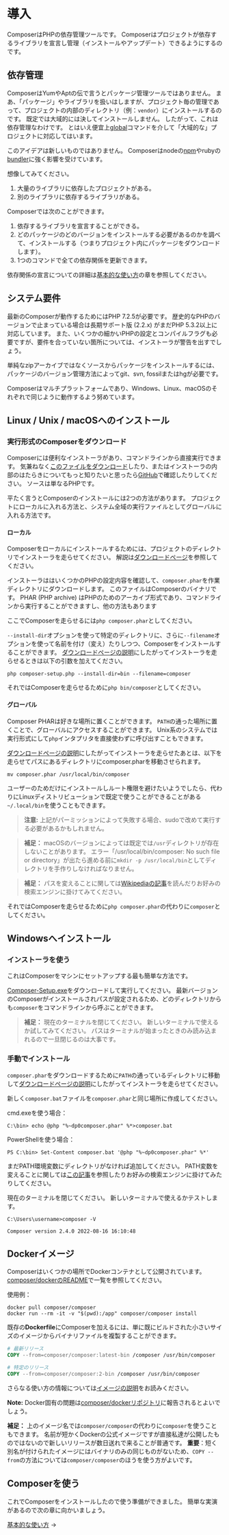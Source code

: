 # 導入

ComposerはPHPの依存管理ツールです。
Composerはプロジェクトが依存するライブラリを宣言し管理（インストールやアップデート）できるようにするのです。

## 依存管理

ComposerはYumやAptの伝で言うとパッケージ管理ツールではありません。
まあ、「パッケージ」やライブラリを扱いはしますが、プロジェクト毎の管理であって、プロジェクトの内部のディレクトリ（例：`vendor`）にインストールするのです。
既定では大域的には決してインストールしません。
したがって、これは依存管理なわけです。
とはいえ便宜上[global](03-cli.md#global)コマンドを介して「大域的な」プロジェクトに対応してはいます。

このアイデアは新しいものではありません。
Composerはnodeの[npm](https://www.npmjs.org/)やrubyの[bundler](https://bundler.io/)に強く影響を受けています。

想像してみてください。

1. 大量のライブラリに依存したプロジェクトがある。
2. 別のライブラリに依存するライブラリがある。

Composerでは次のことができます。

1. 依存するライブラリを宣言することができる。
2. どのパッケージのどのバージョンをインストールする必要があるのかを調べて、インストールする（つまりプロジェクト内にパッケージをダウンロードします）。
3. 1つのコマンドで全ての依存関係を更新できます。

依存関係の宣言についての詳細は[基本的な使い方](01-basic-usage.md)の章を参照してください。

## システム要件

最新のComposerが動作するためにはPHP 7.2.5が必要です。
歴史的なPHPのバージョンで止まっている場合は長期サポート版 (2.2.x) がまだPHP 5.3.2以上に対応しています。
また、いくつかの細かいPHPの設定とコンパイルフラグも必要ですが、要件を合っていない箇所については、インストーラが警告を出すでしょう。

単純なzipアーカイブではなくソースからパッケージをインストールするには、パッケージのバージョン管理方法によってgit、svn,
fossilまたはhgが必要です。

Composerはマルチプラットフォームであり、Windows、Linux、macOSのそれぞれで同じように動作するよう努めています。

## Linux / Unix / macOSへのインストール

### 実行形式のComposerをダウンロード

Composerには便利なインストーラがあり、コマンドラインから直接実行できます。
気兼ねなく[このファイルをダウンロード](https://getcomposer.org/installer)したり、またはインストーラの内部のはたらきについてもっと知りたいと思ったら[GitHub](https://github.com/composer/getcomposer.org/blob/main/web/installer)で確認したりしてください。
ソースは単なるPHPです。

平たく言うとComposerのインストールには2つの方法があります。
プロジェクトにローカルに入れる方法と、システム全域の実行ファイルとしてグローバルに入れる方法です。

#### ローカル

Composerをローカルにインストールするためには、プロジェクトのディレクトリでインストーラを走らせてください。
解説は[ダウンロードページ](https://getcomposer.org/download/)を参照してください。

インストーラははいくつかのPHPの設定内容を確認して、`composer.phar`を作業ディレクトリにダウンロードします。
このファイルはComposerのバイナリです。
PHAR (PHP archive) はPHPのためのアーカイブ形式であり、コマンドラインから実行することができますし、他の方法もあります

ここでComposerを走らせるには`php composer.phar`としてください。

`--install-dir`オプションを使って特定のディレクトリに、さらに`--filename`オプションを使って名前を付け（変え）たりしつつ、Composerをインストールすることができます。
[ダウンロードページの説明](https://getcomposer.org/download/)にしたがってインストーラを走らせるときは以下の引数を加えてください。

```shell
php composer-setup.php --install-dir=bin --filename=composer
```

それではComposerを走らせるために`php bin/composer`としてください。

#### グローバル

Composer PHARは好きな場所に置くことができます。
`PATH`の通った場所に置くことで、グローバルにアクセスすることができます。
Unix系のシステムでは実行形式にして`php`インタプリタを直接使わずに呼び出すこともできます。

[ダウンロードページの説明](https://getcomposer.org/download/)にしたがってインストーラを走らせたあとは、以下を走らせてパスにあるディレクトリにcomposer.pharを移動させられます。

```shell
mv composer.phar /usr/local/bin/composer
```

ユーザーのためだけにインストールしルート権限を避けたいようでしたら、代わりにLinuxディストリビューションで既定で使うことができることがある`~/.local/bin`を使うこともできます。

> **注意:** 上記がパーミッションによって失敗する場合、sudoで改めて実行する必要があるかもしれません。

> **補足：** macOSのバージョンによっては既定では`/usr`ディレクトリが存在しないことがあります。
> エラー「/usr/local/bin/composer: No such file or directory」が出たら進める前に`mkdir -p /usr/local/bin`としてディレクトリを手作りしなければなりません。

> **補足：** パスを変えることに関しては[Wikipediaの記事](https://en.wikipedia.org/wiki/PATH_(variable))を読んだりお好みの検索エンジンに掛けてみてください。

それではComposerを走らせるために`php composer.phar`の代わりに`composer`としてください。

## Windowsへインストール

### インストーラを使う

これはComposerをマシンにセットアップする最も簡単な方法です。

[Composer-Setup.exe](https://getcomposer.org/Composer-Setup.exe)をダウンロードして実行してください。
最新バージョンのComposerがインストールされパスが設定されるため、どのディレクトリからも`composer`をコマンドラインから呼ぶことができます。

> **補足：** 現在のターミナルを閉じてください。
新しいターミナルで使えるか試してみてください。
パスはターミナルが始まったときのみ読み込まれるので一旦閉じるのは大事です。

### 手動でインストール

`composer.phar`をダウンロードするために`PATH`の通っているディレクトリに移動して[ダウンロードページの説明](https://getcomposer.org/download/)にしたがってインストーラを走らせてください。

新しく`composer.bat`ファイルを`composer.phar`と同じ場所に作成してください。

cmd.exeを使う場合：

```shell
C:\bin> echo @php "%~dp0composer.phar" %*>composer.bat
```

PowerShellを使う場合：

```shell
PS C:\bin> Set-Content composer.bat '@php "%~dp0composer.phar" %*'
```

まだPATH環境変数にディレクトリがなければ追加してください。
PATH変数を変えることに関しては[この記事](https://www.computerhope.com/issues/ch000549.htm)を参照したりお好みの検索エンジンに掛けてみたりしてください。

現在のターミナルを閉じてください。
新しいターミナルで使えるかテストします。

```shell
C:\Users\username>composer -V
```
```text
Composer version 2.4.0 2022-08-16 16:10:48
```

## Dockerイメージ

Composerはいくつかの場所でDockerコンテナとして公開されています。
[composer/dockerのREADME](https://github.com/composer/docker)で一覧を参照してください。

使用例：

```shell
docker pull composer/composer
docker run --rm -it -v "$(pwd):/app" composer/composer install
```

既存の**Dockerfile**にComposerを加えるには、単に既にビルドされた小さいサイズのイメージからバイナリファイルを複製することができます。

```Dockerfile
# 最新リリース
COPY --from=composer/composer:latest-bin /composer /usr/bin/composer

# 特定のリリース
COPY --from=composer/composer:2-bin /composer /usr/bin/composer
```

さらなる使い方の情報については[イメージの説明](https://hub.docker.com/r/composer/composer)をお読みください。

**Note:** Docker固有の問題は[composer/dockerリポジトリ](https://github.com/composer/docker/issues)に報告されるとよいでしょう。

**補足：** 上のイメージ名では`composer/composer`の代わりに`composer`を使うこともできます。
名前が短かくDockerの公式イメージですが直接私達が公開したものではないので新しいリリースが数日送れで来ることが普通です。
**重要**：短く別名が付けられたイメージにはバイナリのみの同じものがないため、`COPY --from`の方法については`composer/composer`のほうを使う方がよいです。

## Composerを使う

これでComposerをインストールしたので使う準備ができました。
簡単な実演があるので次の章に向かいましょう。

[基本的な使い方](01-basic-usage.md) &rarr;
